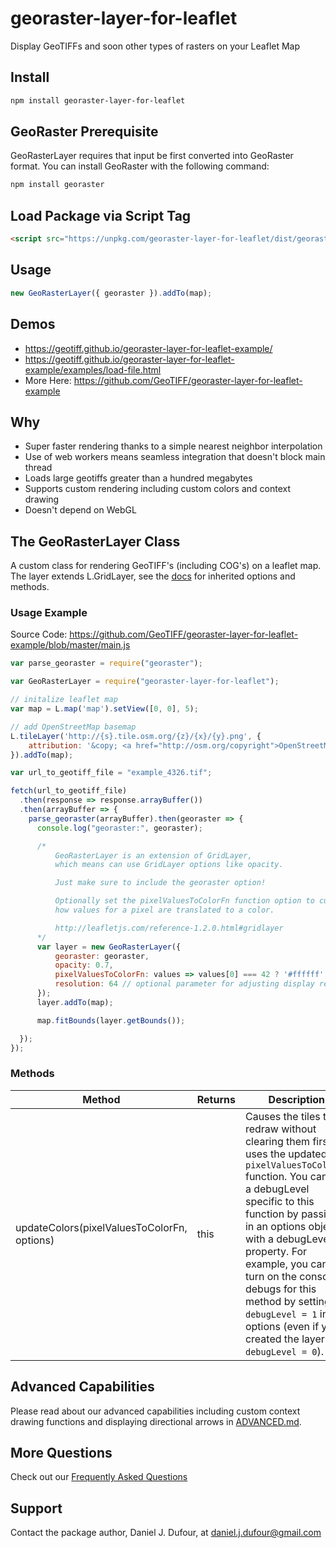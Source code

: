 # georaster-layer-for-leaflet

Display GeoTIFFs and soon other types of rasters on your Leaflet Map

## Install

```bash
npm install georaster-layer-for-leaflet
```

## GeoRaster Prerequisite

GeoRasterLayer requires that input be first converted into GeoRaster format.
You can install GeoRaster with the following command:

```bash
npm install georaster
```

## Load Package via Script Tag

```html
<script src="https://unpkg.com/georaster-layer-for-leaflet/dist/georaster-layer-for-leaflet.min.js">
```

## Usage

```javascript
new GeoRasterLayer({ georaster }).addTo(map);
```

## Demos

- <https://geotiff.github.io/georaster-layer-for-leaflet-example/>
- <https://geotiff.github.io/georaster-layer-for-leaflet-example/examples/load-file.html>
- More Here: <https://github.com/GeoTIFF/georaster-layer-for-leaflet-example>

## Why

- Super faster rendering thanks to a simple nearest neighbor interpolation
- Use of web workers means seamless integration that doesn't block main thread
- Loads large geotiffs greater than a hundred megabytes
- Supports custom rendering including custom colors and context drawing
- Doesn't depend on WebGL

## The GeoRasterLayer Class

A custom class for rendering GeoTIFF's (including COG's) on a leaflet map. The layer extends L.GridLayer, see the [docs](https://leafletjs.com/reference-1.7.1.html#gridlayer) for inherited options and methods.

### Usage Example

Source Code: <https://github.com/GeoTIFF/georaster-layer-for-leaflet-example/blob/master/main.js>

```javascript
var parse_georaster = require("georaster");

var GeoRasterLayer = require("georaster-layer-for-leaflet");

// initalize leaflet map
var map = L.map('map').setView([0, 0], 5);

// add OpenStreetMap basemap
L.tileLayer('http://{s}.tile.osm.org/{z}/{x}/{y}.png', {
    attribution: '&copy; <a href="http://osm.org/copyright">OpenStreetMap</a> contributors'
}).addTo(map);

var url_to_geotiff_file = "example_4326.tif";

fetch(url_to_geotiff_file)
  .then(response => response.arrayBuffer())
  .then(arrayBuffer => {
    parse_georaster(arrayBuffer).then(georaster => {
      console.log("georaster:", georaster);

      /*
          GeoRasterLayer is an extension of GridLayer,
          which means can use GridLayer options like opacity.

          Just make sure to include the georaster option!

          Optionally set the pixelValuesToColorFn function option to customize
          how values for a pixel are translated to a color.

          http://leafletjs.com/reference-1.2.0.html#gridlayer
      */
      var layer = new GeoRasterLayer({
          georaster: georaster,
          opacity: 0.7,
          pixelValuesToColorFn: values => values[0] === 42 ? '#ffffff' : '#000000',
          resolution: 64 // optional parameter for adjusting display resolution
      });
      layer.addTo(map);

      map.fitBounds(layer.getBounds());

  });
});
```

<!-- ## Options -->
<!-- todo: add a table of options for GeoRasterLayer -->

### Methods

| Method                                      | Returns | Description                                                                                                                                                                                                                                                                                                                                                                                    |
| ------------------------------------------- | ------- | ---------------------------------------------------------------------------------------------------------------------------------------------------------------------------------------------------------------------------------------------------------------------------------------------------------------------------------------------------------------------------------------------- |
| updateColors(pixelValuesToColorFn, options) | this    | Causes the tiles to redraw without clearing them first. It uses the updated `pixelValuesToColorFn` function. You can set a debugLevel specific to this function by passing in an options object with a debugLevel property.  For example, you can turn on the console debugs for this method by setting `debugLevel = 1` in the options (even if you created the layer with `debugLevel = 0`). |

## Advanced Capabilities

Please read about our advanced capabilities including custom context drawing functions and displaying directional arrows in [ADVANCED.md](ADVANCED.md).

## More Questions

Check out our [Frequently Asked Questions](FAQs.md)

## Support

Contact the package author, Daniel J. Dufour, at daniel.j.dufour@gmail.com
